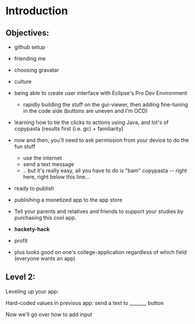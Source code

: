 Introduction
============


Objectives:
-----------

* github setup
* friending me
* choosing gravatar
* culture

* being able to create user interface with Eclipse's Pro Dev Environment
  * rapidly building the stuff on the gui-viewer, then adding fine-tuning in the code side (buttons are uneven and I'm OCD)
* learning how to tie the clicks to actions using Java, and lot's of copypasta (results first (i.e. gc) + familiarity)
* now and then, you'll need to ask permission from your device to do the fun stuff
  * use the internet
  * send a text message
  * .. but it's really easy, all you have to do is "bam" copypasta -- right here, right below this line...
* ready to publish
* publishing a monetized app to the app store

* Tell your parents and relatives and friends to support your studies by purchasing this cool app.

* **hackety-hack**
* profit
* plus looks good on one's college-application regardless of which field (everyone wants an app)


## Level 2:

Leveling up your app: 

Hard-coded values in previous app: send a text to _______ button

Now we'll go over how to add input 

